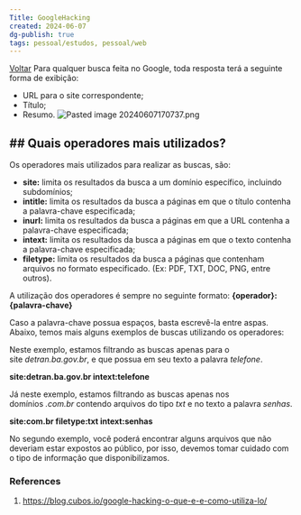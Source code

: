 ```yaml
---
Title: GoogleHacking
created: 2024-06-07
dg-publish: true
tags: pessoal/estudos, pessoal/web
---
```

[Voltar](1.LIFE/index)
Para qualquer busca feita no Google, toda resposta terá a seguinte forma de exibição:
- URL para o site correspondente;
- Título;
- Resumo.
![Pasted image 20240607170737.png](/img/user/0.Settings/img/Pasted%20image%2020240607170737.png)
## ## Quais operadores mais utilizados?
Os operadores mais utilizados para realizar as buscas, são:
- **site:** limita os resultados da busca a um domínio específico, incluindo subdomínios;
- **intitle:** limita os resultados da busca a páginas em que o título contenha a palavra-chave especificada;
- **inurl:** limita os resultados da busca a páginas em que a URL contenha a palavra-chave especificada;
- **intext:** limita os resultados da busca a páginas em que o texto contenha a palavra-chave especificada;
- **filetype:** limita os resultados da busca a páginas que contenham arquivos no formato especificado. (Ex: PDF, TXT, DOC, PNG, entre outros).

A utilização dos operadores é sempre no seguinte formato:
**{operador}:{palavra-chave}**

Caso a palavra-chave possua espaços, basta escrevê-la entre aspas. Abaixo, temos mais alguns exemplos de buscas utilizando os operadores:

Neste exemplo, estamos filtrando as buscas apenas para o site _detran.ba.gov.br_, e que possua em seu texto a palavra _telefone_.

**site:detran.ba.gov.br intext:telefone**

Já neste exemplo, estamos filtrando as buscas apenas nos domínios _.com.br_ contendo arquivos do tipo _txt_ e no texto a palavra _senhas_.

**site:com.br filetype:txt intext:senhas**

No segundo exemplo, você poderá encontrar alguns arquivos que não deveriam estar expostos ao público, por isso, devemos tomar cuidado com o tipo de informação que disponibilizamos.
### References
1. https://blog.cubos.io/google-hacking-o-que-e-e-como-utiliza-lo/
  